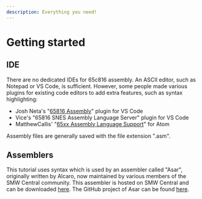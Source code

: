 ```yaml
---
description: Everything you need!
---
```


# Getting started

## IDE

There are no dedicated IDEs for 65c816 assembly. An ASCII editor, such as Notepad or VS Code, is sufficient. However, some people made various plugins for existing code editors to add extra features, such as syntax highlighting:

* Josh Neta's "[65816 Assembly](https://marketplace.visualstudio.com/items?itemName=joshneta.65816-assembly)" plugin for VS Code
* Vice's "65816 SNES Assembly Language Server" plugin for VS Code
* MatthewCallis'  "[65xx Assembly Language Support](https://atom.io/packages/language-65asm)" for Atom

Assembly files are generally saved with the file extension ".asm".

## Assemblers

This tutorial uses syntax which is used by an assembler called "Asar", originally written by Alcaro, now maintained by various members of the SMW Central community. This assembler is hosted on SMW Central and can be downloaded [here](https://www.smwcentral.net/?p=section&a=details&id=19043). The GitHub project of Asar can be found [here](https://github.com/RPGHacker/asar).

